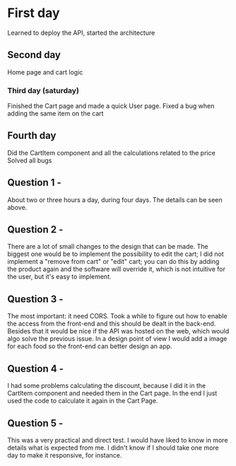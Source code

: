 # First day
Learned to deploy the API, started the architecture

## Second day
Home page and cart logic

### Third day (saturday)
Finished the Cart page and made a quick User page.
Fixed a bug when adding the same item on the cart

## Fourth day 
Did the CartItem component and all the calculations related to the price
Solved all bugs


## Question 1 - 
About two or three hours a day, during four days. The details can be seen above.

## Question 2 - 
There are a lot of small changes to the design that can be made. The biggest one 
would be to implement the possibility to edit the cart; I did not implement a "remove from cart" 
or "edit" cart; you can do this by adding the product again and the software will override it, 
which is not intuitive for the user, but it's easy to implement. 

## Question 3 - 
The most important: it need CORS. Took a while to figure out how to enable the access from the front-end 
and this should be dealt in the back-end. Besides that it would be nice if the API was hosted on the web,
which would algo solve the previous issue.
In a design point of view I would add a image for each food so the front-end can better design an app.  

## Question 4 -
I had some problems calculating the discount, because I did it in the CartItem component and needed them
in the Cart page. In the end I just used the code to calculate it again in the Cart Page.

## Question 5 - 
This was a very practical and direct test. I would have liked to know in more details what is expected from
me. I didn't know if I should take one more day to make it responsive, for instance. 